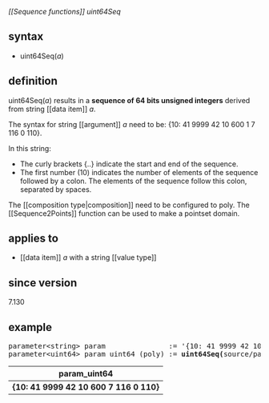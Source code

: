 *[[Sequence functions]] uint64Seq*

## syntax

- uint64Seq(*a*)

## definition

uint64Seq(*a*) results in a **sequence of 64 bits unsigned integers** derived from string [[data item]] *a*.

The syntax for string [[argument]] *a* need to be: {10: 41 9999 42 10 600 1 7 116 0 110}.

In this string:
- The curly brackets {..} indicate the start and end of the sequence.
- The first number (10) indicates the number of elements of the sequence followed by a colon. The elements of the sequence follow this colon, separated by spaces.

The [[composition type|composition]] need to be configured to poly. The [[Sequence2Points]] function can be used to make a pointset domain.

## applies to

- [[data item]] *a* with a string [[value type]]

## since version

7.130

## example
<pre>
parameter&lt;string&gt; param               := '{10: 41 9999 42 10 600 1 7 116 0 110}';
parameter&lt;uint64&gt; param_uint64 (poly) := <B>uint64Seq(</B>source/param<B>)</B>;
</pre>

| param_uint64                           |
|----------------------------------------|
| **{10: 41 9999 42 10 600 7 116 0 110}**|
